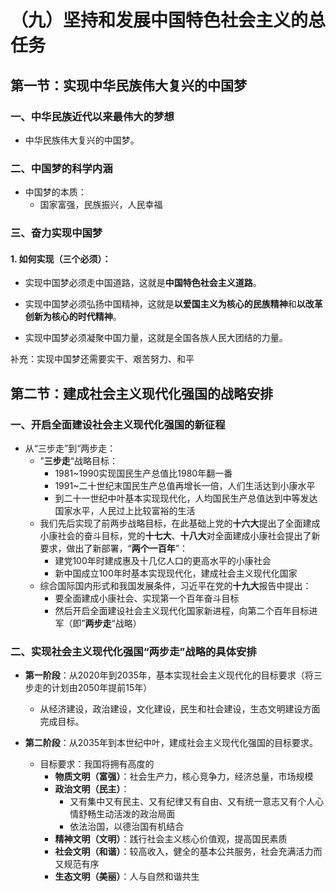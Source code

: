 # （九）坚持和发展中国特色社会主义的总任务

## 第一节：实现中华民族伟大复兴的中国梦

### 一、中华民族近代以来最伟大的梦想

* 中华民族伟大复兴的中国梦。

### 二、中国梦的科学内涵

* 中国梦的本质：
  * 国家富强，民族振兴，人民幸福

### 三、奋力实现中国梦

#### 1. 如何实现（三个必须）：

* 实现中国梦必须走中国道路，这就是**中国特色社会主义道路**。

* 实现中国梦必须弘扬中国精神，这就是**以爱国主义为核心的民族精神**和**以改革创新为核心的时代精神**。

* 实现中国梦必须凝聚中国力量，这就是全国各族人民大团结的力量。

补充：实现中国梦还需要实干、艰苦努力、和平



## 第二节：建成社会主义现代化强国的战略安排

### 一、开启全面建设社会主义现代化强国的新征程

* 从“三步走”到“两步走：
  * ”**三步走**“战略目标：
    * 1981~1990实现国民生产总值比1980年翻一番
    * 1991~二十世纪末国民生产总值再增长一倍，人们生活达到小康水平
    * 到二十一世纪中叶基本实现现代化，人均国民生产总值达到中等发达国家水平，人民过上比较富裕的生活
  * 我们先后实现了前两步战略目标，在此基础上党的**十六大**提出了全面建成小康社会的奋斗目标，党的**十七大**、**十八大**对全面建成小康社会提出了新要求，做出了新部署，“**两个一百年**”：
    * 建党100年时建成惠及十几亿人口的更高水平的小康社会
    * 新中国成立100年时基本实现现代化，建成社会主义现代化国家
  * 综合国际国内形式和我国发展条件，习近平在党的**十九大**报告中提出：
    * 要全面建成小康社会、实现第一个百年奋斗目标
    * 然后开启全面建设社会主义现代化国家新进程，向第二个百年目标进军（即”**两步走**“战略）

### 二、实现社会主义现代化强国“两步走”战略的具体安排

* **第一阶段**：从2020年到2035年，基本实现社会主义现代化的目标要求（将三步走的计划由2050年提前15年）
  * 从经济建设，政治建设，文化建设，民生和社会建设，生态文明建设方面完成目标。

* **第二阶段**：从2035年到本世纪中叶，建成社会主义现代化强国的目标要求。
  * 目标要求：我国将拥有高度的
    * **物质文明（富强）**：社会生产力，核心竞争力，经济总量，市场规模
    * **政治文明（民主）**：
      * 又有集中又有民主、又有纪律又有自由、又有统一意志又有个人心情舒畅生动活泼的政治局面
      * 依法治国，以德治国有机结合
    * **精神文明（文明）**：践行社会主义核心价值观，提高国民素质
    * **社会文明（和谐）**：较高收入，健全的基本公共服务，社会充满活力而又规范有序
    * **生态文明（美丽）**：人与自然和谐共生